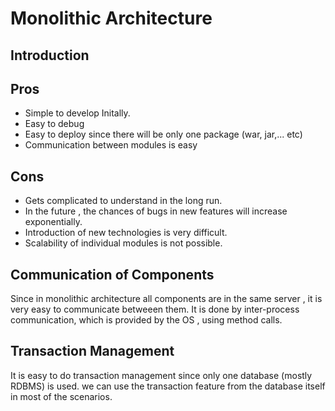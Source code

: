 # Monolithic Architecture

## Introduction

## Pros

* Simple to develop Initally.
* Easy to debug 
* Easy to deploy since  there will be only one package (war, jar,... etc)
* Communication between modules is easy

## Cons

* Gets complicated to understand in the long run.
* In the future , the chances of bugs in new features will increase exponentially.
* Introduction of new technologies is very difficult. 
* Scalability of individual modules is not possible.

## Communication of Components

Since in monolithic architecture all components are in the same server , it is very easy to communicate betweeen them.
It is done by inter-process communication, which is provided by the OS , using method calls.

## Transaction Management
It is easy to do transaction management since only one database (mostly RDBMS) is used. we can use the transaction feature from the database itself in most of the scenarios.
